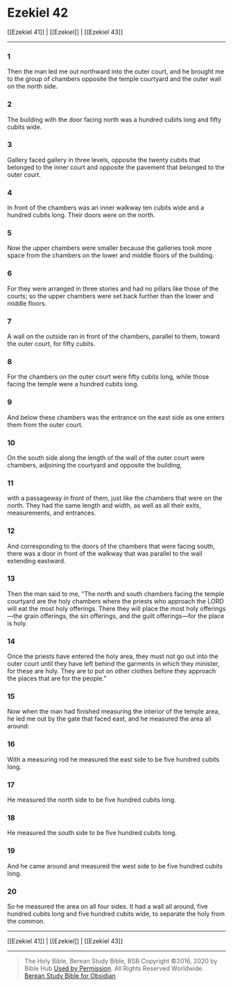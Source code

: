 # Ezekiel 42

[[Ezekiel 41]] | [[Ezekiel]] | [[Ezekiel 43]]

---

### 1
Then the man led me out northward into the outer court, and he brought me to the group of chambers opposite the temple courtyard and the outer wall on the north side.

### 2
The building with the door facing north was a hundred cubits long and fifty cubits wide.

### 3
Gallery faced gallery in three levels, opposite the twenty cubits that belonged to the inner court and opposite the pavement that belonged to the outer court.

### 4
In front of the chambers was an inner walkway ten cubits wide and a hundred cubits long. Their doors were on the north.

### 5
Now the upper chambers were smaller because the galleries took more space from the chambers on the lower and middle floors of the building.

### 6
For they were arranged in three stories and had no pillars like those of the courts; so the upper chambers were set back further than the lower and middle floors.

### 7
A wall on the outside ran in front of the chambers, parallel to them, toward the outer court, for fifty cubits.

### 8
For the chambers on the outer court were fifty cubits long, while those facing the temple were a hundred cubits long.

### 9
And below these chambers was the entrance on the east side as one enters them from the outer court.

### 10
On the south side along the length of the wall of the outer court were chambers, adjoining the courtyard and opposite the building,

### 11
with a passageway in front of them, just like the chambers that were on the north. They had the same length and width, as well as all their exits, measurements, and entrances.

### 12
And corresponding to the doors of the chambers that were facing south, there was a door in front of the walkway that was parallel to the wall extending eastward.

### 13
Then the man said to me, "The north and south chambers facing the temple courtyard are the holy chambers where the priests who approach the LORD will eat the most holy offerings. There they will place the most holy offerings—the grain offerings, the sin offerings, and the guilt offerings—for the place is holy.

### 14
Once the priests have entered the holy area, they must not go out into the outer court until they have left behind the garments in which they minister, for these are holy. They are to put on other clothes before they approach the places that are for the people."

### 15
Now when the man had finished measuring the interior of the temple area, he led me out by the gate that faced east, and he measured the area all around:

### 16
With a measuring rod he measured the east side to be five hundred cubits long.

### 17
He measured the north side to be five hundred cubits long.

### 18
He measured the south side to be five hundred cubits long.

### 19
And he came around and measured the west side to be five hundred cubits long.

### 20
So he measured the area on all four sides. It had a wall all around, five hundred cubits long and five hundred cubits wide, to separate the holy from the common.

---

[[Ezekiel 41]] | [[Ezekiel]] | [[Ezekiel 43]]

---

> The Holy Bible, Berean Study Bible, BSB
> Copyright &copy;2016, 2020 by Bible Hub
> [Used by Permission](https://berean.bible/terms.htm). All Rights Reserved Worldwide.
> [Berean Study Bible for Obsidian](https://github.com/gapmiss/berean-study-bible-for-obsidian)

